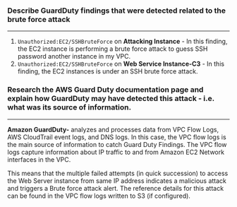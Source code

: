 ### Describe GuardDuty findings that were detected related to the brute force attack
___

1. ``Unauthorized:EC2/SSHBruteForce`` on **Attacking Instance** - In this finding, the EC2 instance is performing a brute force attack to guess SSH password another instance in my VPC.
2. ``Unauthorized:EC2/SSHBruteForce`` on **Web Service Instance-C3** - In this finding, the EC2 instances is under an SSH brute force attack.

### Research the AWS Guard Duty documentation page and explain how GuardDuty may have detected this attack - i.e. what was its source of information.
___

**Amazon GuardDuty-** analyzes and processes data from VPC Flow Logs, AWS CloudTrail event logs, and DNS logs. 
In this case, the VPC flow logs is the main source of information to catch Guard Duty Findings. The VPC flow logs capture information about IP traffic to and from Amazon EC2 Network interfaces in the VPC. 

This means that the multiple failed attempts (in quick succession) to access the Web Server instance from same IP address indicates a malicious attack and triggers a Brute force attack alert. The reference details for this attack can be found in the VPC flow logs written to S3 (if configured).


